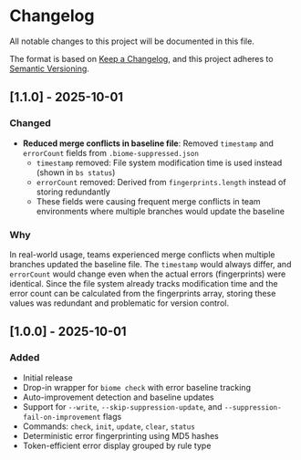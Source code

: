 # Changelog

All notable changes to this project will be documented in this file.

The format is based on [Keep a Changelog](https://keepachangelog.com/en/1.0.0/),
and this project adheres to [Semantic Versioning](https://semver.org/spec/v2.0.0.html).

## [1.1.0] - 2025-10-01

### Changed
- **Reduced merge conflicts in baseline file**: Removed `timestamp` and `errorCount` fields from `.biome-suppressed.json`
  - `timestamp` removed: File system modification time is used instead (shown in `bs status`)
  - `errorCount` removed: Derived from `fingerprints.length` instead of storing redundantly
  - These fields were causing frequent merge conflicts in team environments where multiple branches would update the baseline

### Why
In real-world usage, teams experienced merge conflicts when multiple branches updated the baseline file. The `timestamp` would always differ, and `errorCount` would change even when the actual errors (fingerprints) were identical. Since the file system already tracks modification time and the error count can be calculated from the fingerprints array, storing these values was redundant and problematic for version control.

## [1.0.0] - 2025-10-01

### Added
- Initial release
- Drop-in wrapper for `biome check` with error baseline tracking
- Auto-improvement detection and baseline updates
- Support for `--write`, `--skip-suppression-update`, and `--suppression-fail-on-improvement` flags
- Commands: `check`, `init`, `update`, `clear`, `status`
- Deterministic error fingerprinting using MD5 hashes
- Token-efficient error display grouped by rule type
